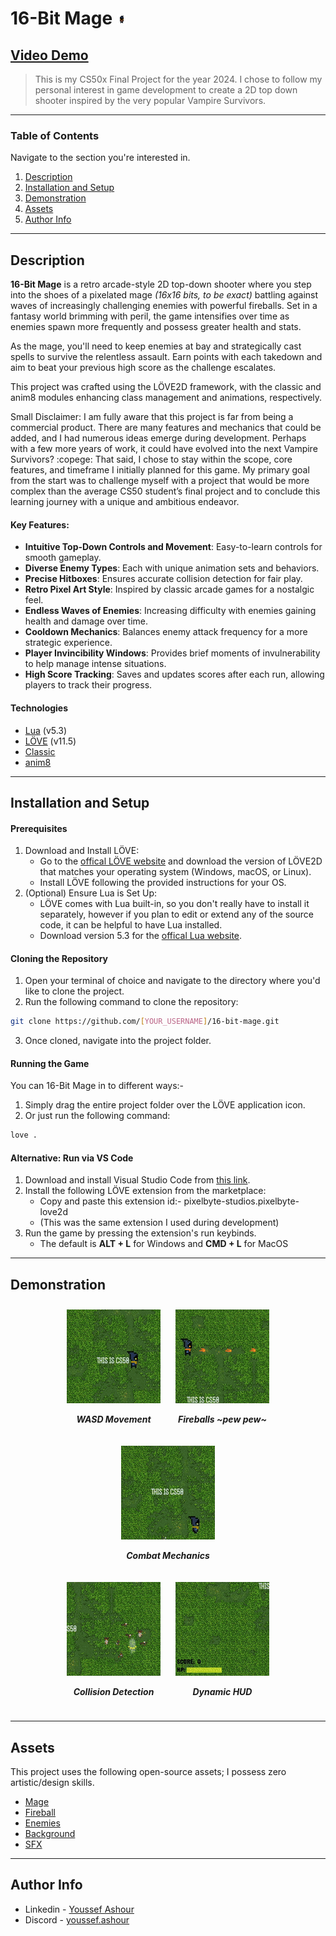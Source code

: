 # 16-Bit Mage ![project image](assets/for-readme/project-image.png)

## [Video Demo](https://youtu.be/sGosR8WadHg)

> This is my CS50x Final Project for the year 2024. I chose to follow my personal interest in game development to create a 2D top down shooter inspired by the very popular Vampire Survivors.

---

### Table of Contents
Navigate to the section you're interested in.

1. [Description](#description)
2. [Installation and Setup](#installation-and-setup)
3. [Demonstration](#demonstration)
4. [Assets](#assets)
5. [Author Info](#author-info)

---

## Description

**16-Bit Mage** is a retro arcade-style 2D top-down shooter where you step into the shoes of a pixelated mage *(16x16 bits, to be exact)* battling against waves of increasingly challenging enemies with powerful fireballs. Set in a fantasy world brimming with peril, the game intensifies over time as enemies spawn more frequently and possess greater health and stats.

As the mage, you'll need to keep enemies at bay and strategically cast spells to survive the relentless assault. Earn points with each takedown and aim to beat your previous high score as the challenge escalates.

This project was crafted using the LÖVE2D framework, with the classic and anim8 modules enhancing class management and animations, respectively.

Small Disclaimer: 
I am fully aware that this project is far from being a commercial product. There are many features and mechanics that could be added, and I had numerous ideas emerge during development. Perhaps with a few more years of work, it could have evolved into the next Vampire Survivors? :copege:
That said, I chose to stay within the scope, core features, and timeframe I initially planned for this game. My primary goal from the start was to challenge myself with a project that would be more complex than the average CS50 student’s final project and to conclude this learning journey with a unique and ambitious endeavor.

#### Key Features:
- **Intuitive Top-Down Controls and Movement**: Easy-to-learn controls for smooth gameplay.
- **Diverse Enemy Types**: Each with unique animation sets and behaviors.
- **Precise Hitboxes**: Ensures accurate collision detection for fair play.
- **Retro Pixel Art Style**: Inspired by classic arcade games for a nostalgic feel.
- **Endless Waves of Enemies**: Increasing difficulty with enemies gaining health and damage over time.
- **Cooldown Mechanics**: Balances enemy attack frequency for a more strategic experience.
- **Player Invincibility Windows**: Provides brief moments of invulnerability to help manage intense situations.
- **High Score Tracking**: Saves and updates scores after each run, allowing players to track their progress.


#### Technologies

- [Lua](https://www.lua.org) (v5.3)
- [LÖVE](https://www.love2d.org) (v11.5)
- [Classic](https://github.com/rxi/classic)
- [anim8](https://github.com/kikito/anim8)

---

## Installation and Setup

#### Prerequisites
1. Download and Install LÖVE:
    - Go to the [offical LÖVE website](https://www.love2d.org) and download the version of LÖVE2D that matches your operating system (Windows, macOS, or Linux).
    - Install LÖVE following the provided instructions for your OS.
2. (Optional) Ensure Lua is Set Up:
    - LÖVE comes with Lua built-in, so you don't really have to install it separately, however if you plan to edit or extend any of the source code, it can be helpful to have Lua installed.
    - Download version 5.3 for the [offical Lua website](https://www.lua.org/download.html).

#### Cloning the Repository
1. Open your terminal of choice and navigate to the directory where you'd like to clone the project.
2. Run the following command to clone the repository:
```bash
git clone https://github.com/[YOUR_USERNAME]/16-bit-mage.git
```
3. Once cloned, navigate into the project folder.

#### Running the Game
You can 16-Bit Mage in to different ways:-
1. Simply drag the entire project folder over the LÖVE application icon.
2. Or just run the following command:
```bash
love .
```

#### Alternative: Run via VS Code
1. Download and install Visual Studio Code from [this link](https://code.visualstudio.com).
2. Install the following LÖVE extension from the marketplace:
    - Copy and paste this extension id:- pixelbyte-studios.pixelbyte-love2d
    - (This was the same extension I used during development)
3. Run the game by pressing the extension's run keybinds.
    - The default is **ALT + L** for Windows and **CMD + L** for MacOS

---

## Demonstration

<div align="center">
  <div style="display: inline-block; text-align: center; margin: 10px;">
    <img src="assets/for-readme/WASD.gif" alt="Movement" width="150"/>
    <p><b><i>WASD Movement</b></i></p>
  </div>
  <div style="display: inline-block; text-align: center; margin: 10px;">
    <img src="assets/for-readme/fireballs.gif" alt="Fireballs" width="150"/>
    <p><b><i>Fireballs ~pew pew~</b></i></p>
  </div>
  <div style="display: inline-block; text-align: center; margin: 10px;">
    <img src="assets/for-readme/combat.gif" alt="Enemies" width="150"/>
    <p><b><i>Combat Mechanics</b></i></p>
  </div>
</div>

<div align="center">
  <div style="display: inline-block; text-align: center; margin: 10px;">
    <img src="assets/for-readme/collisions.gif" alt="Collision Detection" width="150"/>
    <p><b><i>Collision Detection</b></i></p>
  </div>
  <div style="display: inline-block; text-align: center; margin: 10px;">
    <img src="assets/for-readme/hud.gif" alt="Dynamic HUD" width="150"/>
    <p><b><i>Dynamic HUD</b></i></p>
  </div>
</div>


---

## Assets

This project uses the following open-source assets; I possess zero artistic/design skills.
- [Mage](https://opengameart.org/content/16x16-mage)
- [Fireball](https://opengameart.org/content/pixel-art-spells)
- [Enemies](https://luizmelo.itch.io/monsters-creatures-fantasy)
- [Background](https://www.deviantart.com/txturs/art/Grass-Pixel-Art-Textures-512954148)
- [SFX](https://opengameart.org/content/512-sound-effects-8-bit-style)

---

## Author Info

- Linkedin - [Youssef Ashour](https://www.linkedin.com/in/youssef-ashour-596476310)
- Discord - [youssef.ashour](https://discordapp.com/users/428473626967146497)
